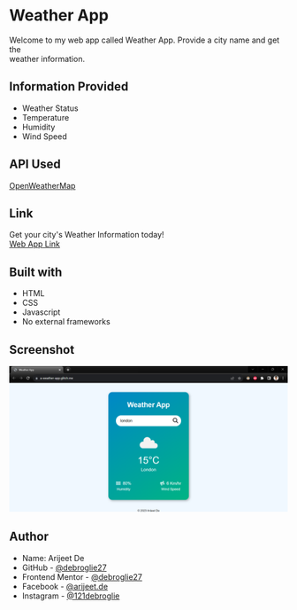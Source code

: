 # Weather App

Welcome to my web app called Weather App. Provide a city name and get the  
weather information.


## Information Provided

- Weather Status
- Temperature
- Humidity
- Wind Speed


## API Used

[OpenWeatherMap](https://openweathermap.org/api)

## Link

Get your city's Weather Information today!  
[Web App Link](https://debroglie27.github.io/WeatherApp)


## Built with

- HTML
- CSS
- Javascript
- No external frameworks

## Screenshot

<img src="./Webpage-Screenshot.png" alt="Webpage Screenshot" width="700">


## Author

- Name: Arijeet De
- GitHub - [@debroglie27](https://github.com/debroglie27)
- Frontend Mentor - [@debroglie27](https://www.frontendmentor.io/profile/debroglie27)
- Facebook - [@arijeet.de](https://www.facebook.com/arijeet.de)
- Instagram - [@121debroglie](https://www.instagram.com/121debroglie/)

